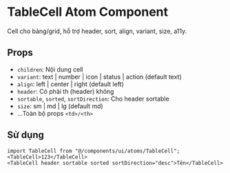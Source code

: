 # TableCell Atom Component

Cell cho bảng/grid, hỗ trợ header, sort, align, variant, size, a11y.

## Props

- `children`: Nội dung cell
- `variant`: text | number | icon | status | action (default text)
- `align`: left | center | right (default left)
- `header`: Có phải th (header) không
- `sortable`, `sorted`, `sortDirection`: Cho header sortable
- `size`: sm | md | lg (default md)
- ...Toàn bộ props `<td>/<th>`

## Sử dụng

```tsx
import TableCell from "@/components/ui/atoms/TableCell";
<TableCell>123</TableCell>
<TableCell header sortable sorted sortDirection="desc">Tên</TableCell>
